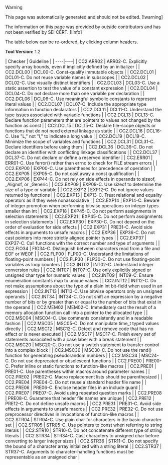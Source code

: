 > [!warning]  
>
> This page was automatically generated and should not be edited.
> [!warning]  
>
> The information on this page was provided by outside contributors and has not been verified by SEI CERT.
> [!info]  
>
> The table below can be re-ordered, by clicking column headers.

**Tool Version:** 1.2

| 
    Checker
    | 
    Guideline
    |
| ----|----|
| CC2.ARR02 | 
     ARR02-C. Explicitly specify array bounds, even if implicitly defined by an initializer
     |
| CC2.DCL00 | 
     DCL00-C. Const-qualify immutable objects
     |
| CC2.DCL01 | 
     DCL01-C. Do not reuse variable names in subscopes
     |
| CC2.DCL02 | 
     DCL02-C. Use visually distinct identifiers
     |
| CC2.DCL03 | 
     DCL03-C. Use a static assertion to test the value of a constant expression
     |
| CC2.DCL04 | 
     DCL04-C. Do not declare more than one variable per declaration
     |
| CC2.DCL06 | 
     DCL06-C. Use meaningful symbolic constants to represent literal values
     |
| CC2.DCL07 | 
     DCL07-C. Include the appropriate type information in function declarators
     |
| CC2.DCL11 | 
     DCL11-C. Understand the type issues associated with variadic functions
     |
| CC2.DCL13 | 
     DCL13-C. Declare function parameters that are pointers to values not changed by the function as const
     |
| CC2.DCL15 | 
     DCL15-C. Declare file-scope objects or functions that do not need external linkage as static
     |
| CC2.DCL16 | 
     DCL16-C. Use "L," not "l," to indicate a long value
     |
| CC2.DCL19 | 
     DCL19-C. Minimize the scope of variables and functions
     |
| CC2.DCL31 | 
     DCL31-C. Declare identifiers before using them
     |
| CC2.DCL36 | 
     DCL36-C. Do not declare an identifier with conflicting linkage classifications
     |
| CC2.DCL37 | 
     DCL37-C. Do not declare or define a reserved identifier
     |
| CC2.ERR01 | 
     ERR01-C. Use ferror() rather than errno to check for FILE stream errors
     |
| CC2.EXP00 | 
     EXP00-C. Use parentheses for precedence of operation
     |
| CC2.EXP05 | 
     EXP05-C. Do not cast away a const qualification
     |
| CC2.EXP06 | 
     EXP44-C. Do not rely on side effects in operands to sizeof, _Alignof, or _Generic
     |
| CC2.EXP09 | 
     EXP09-C. Use sizeof to determine the size of a type or variable
     |
| CC2.EXP12 | 
     EXP12-C. Do not ignore values returned by functions
     |
| CC2.EXP13 | 
     EXP13-C. Treat relational and equality operators as if they were nonassociative
     |
| CC2.EXP14 | 
     EXP14-C. Beware of integer promotion when performing bitwise operations on integer types smaller than int
     |
| CC2.EXP18 | 
     EXP45-C. Do not perform assignments in selection statements
     |
| CC2.EXP21 | 
     EXP45-C. Do not perform assignments in selection statements
     |
| CC2.EXP30 | 
     EXP30-C. Do not depend on the order of evaluation for side effects
     |
| CC2.EXP31 | 
     PRE31-C. Avoid side effects in arguments to unsafe macros
     |
| CC2.EXP36 | 
     EXP36-C. Do not cast pointers into more strictly aligned pointer types
     |
| CC2.EXP37 | 
     EXP37-C. Call functions with the correct number and type of arguments
     |
| CC2.FIO34 | 
     FIO34-C. Distinguish between characters read from a file and EOF or WEOF
     |
| CC2.FLP00 | 
     FLP00-C. Understand the limitations of floating-point numbers
     |
| CC2.FLP30 | 
     FLP30-C. Do not use floating-point variables as loop counters
     |
| CC2.INT02 | 
     INT02-C. Understand integer conversion rules
     |
| CC2.INT07 | 
     INT07-C. Use only explicitly signed or unsigned char type for numeric values
     |
| CC2.INT09 | 
     INT09-C. Ensure enumeration constants map to unique values
     |
| CC2.INT12 | 
     INT12-C. Do not make assumptions about the type of a plain int bit-field when used in an expression
     |
| CC2.INT13 | 
     INT13-C. Use bitwise operators only on unsigned operands
     |
| CC2.INT34 | 
     INT34-C. Do not shift an expression by a negative number of bits or by greater than or equal to the number of bits that exist in the operand
     |
| CC2.MEM02 | 
     MEM02-C. Immediately cast the result of a memory allocation function call into a pointer to the allocated type
     |
| CC2.MSC04 | 
     MSC04-C. Use comments consistently and in a readable fashion
     |
| CC2.MSC05 | 
     MSC05-C. Do not manipulate time_t typed values directly
     |
| CC2.MSC12 | 
     MSC12-C. Detect and remove code that has no effect or is never executed
     |
| CC2.MSC17 | 
     MSC17-C. Finish every set of statements associated with a case label with a break statement
     |
| CC2.MSC20 | 
     MSC20-C. Do not use a switch statement to transfer control into a complex block
     |
| CC2.MSC30 | 
     MSC30-C. Do not use the rand() function for generating pseudorandom numbers
     |
| CC2.MSC34 | 
     MSC24-C. Do not use deprecated or obsolescent functions
     |
| CC2.PRE00 | 
     PRE00-C. Prefer inline or static functions to function-like macros
     |
| CC2.PRE01 | 
     PRE01-C. Use parentheses within macros around parameter names
     |
| CC2.PRE02 | 
     PRE02-C. Macro replacement lists should be parenthesized
     |
| CC2.PRE04 | 
     PRE04-C. Do not reuse a standard header file name
     |
| CC2.PRE06 | 
     PRE06-C. Enclose header files in an include guard
     |
| CC2.PRE07 | 
     PRE07-C. Avoid using repeated question marks
     |
| CC2.PRE08 | 
     PRE08-C. Guarantee that header file names are unique
     |
| CC2.PRE12 | 
     PRE12-C. Do not define unsafe macros
     |
| CC2.PRE31 | 
     PRE31-C. Avoid side effects in arguments to unsafe macros
     |
| CC2.PRE32 | 
     PRE32-C. Do not use preprocessor directives in invocations of function-like macros
     |
| CC2.STR04 | 
     STR04-C. Use plain char for characters in the basic character set
     |
| CC2.STR05 | 
     STR05-C. Use pointers to const when referring to string literals
     |
| CC2.STR10 | 
     STR10-C. Do not concatenate different type of string literals
     |
| CC2.STR34 | 
     STR34-C. Cast characters to unsigned char before converting to larger integer sizes
     |
| CC2.STR36 | 
     STR11-C. Do not specify the bound of a character array initialized with a string literal
     |
| CC2.STR37 | 
     STR37-C. Arguments to character-handling functions must be representable as an unsigned char
     |

